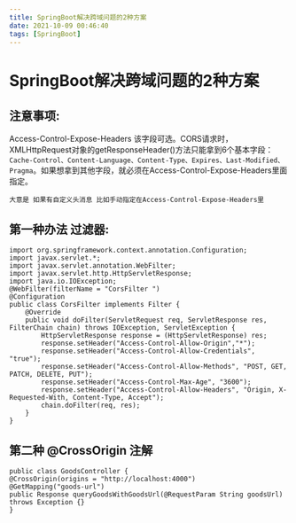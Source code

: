 ```yaml
---
title: SpringBoot解决跨域问题的2种方案
date: 2021-10-09 00:46:40
tags: [SpringBoot]
---
```


# SpringBoot解决跨域问题的2种方案

## 注意事项:
Access-Control-Expose-Headers 该字段可选。CORS请求时，XMLHttpRequest对象的getResponseHeader()方法只能拿到6个基本字段：`Cache-Control、Content-Language、Content-Type、Expires、Last-Modified、Pragma`。如果想拿到其他字段，就必须在Access-Control-Expose-Headers里面指定。

```
大意是 如果有自定义头消息 比如手动指定在Access-Control-Expose-Headers里
```

<!--more-->

## 第一种办法 过滤器:
```
import org.springframework.context.annotation.Configuration;
import javax.servlet.*;
import javax.servlet.annotation.WebFilter;
import javax.servlet.http.HttpServletResponse;
import java.io.IOException;
@WebFilter(filterName = "CorsFilter ")
@Configuration
public class CorsFilter implements Filter {
    @Override
    public void doFilter(ServletRequest req, ServletResponse res, FilterChain chain) throws IOException, ServletException {
        HttpServletResponse response = (HttpServletResponse) res;
        response.setHeader("Access-Control-Allow-Origin","*");
        response.setHeader("Access-Control-Allow-Credentials", "true");
        response.setHeader("Access-Control-Allow-Methods", "POST, GET, PATCH, DELETE, PUT");
        response.setHeader("Access-Control-Max-Age", "3600");
        response.setHeader("Access-Control-Allow-Headers", "Origin, X-Requested-With, Content-Type, Accept");
        chain.doFilter(req, res);
    }
}
```


## 第二种 @CrossOrigin 注解
```
public class GoodsController {
@CrossOrigin(origins = "http://localhost:4000")
@GetMapping("goods-url")
public Response queryGoodsWithGoodsUrl(@RequestParam String goodsUrl) throws Exception {}
}  
```
